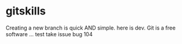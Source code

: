 # gitskills
Creating a new branch is quick AND simple.
here is dev.
Git is a free software ... test take issue bug 104